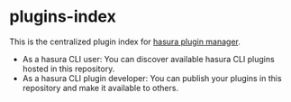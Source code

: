 
# plugins-index

This is the centralized plugin index for [hasura plugin manager][hasura-cli].

* As a hasura CLI user: You can discover available hasura CLI
  plugins hosted in this repository.
* As a hasura CLI plugin developer:  You can publish your plugins in this
  repository and make it available to others.

[hasura-cli]: https://github.com/hasura/graphql-engine
